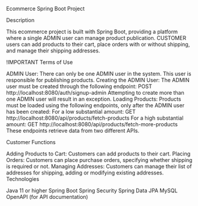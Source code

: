 Ecommerce Spring Boot Project

Description

This ecommerce project is built with Spring Boot, providing a platform where a single ADMIN user can manage product publication. CUSTOMER users can add products to their cart, place orders with or without shipping, and manage their shipping addresses.

!IMPORTANT Terms of Use

ADMIN User: There can only be one ADMIN user in the system. This user is responsible for publishing products.
Creating the ADMIN User: The ADMIN user must be created through the following endpoint:
POST http://localhost:8080/auth/signup-admin
Attempting to create more than one ADMIN user will result in an exception.
Loading Products: Products must be loaded using the following endpoints, only after the ADMIN user has been created:
For a low substantial amount:
GET http://localhost:8080/api/products/fetch-products
For a high substantial amount:
GET http://localhost:8080/api/products/fetch-more-products
These endpoints retrieve data from two different APIs.

Customer Functions

Adding Products to Cart: Customers can add products to their cart.
Placing Orders: Customers can place purchase orders, specifying whether shipping is required or not.
Managing Addresses: Customers can manage their list of addresses for shipping, adding or modifying existing addresses.
Technologies

Java 11 or higher
Spring Boot
Spring Security
Spring Data JPA
MySQL
OpenAPI (for API documentation) 
